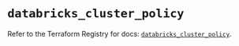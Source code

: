 # `databricks_cluster_policy`

Refer to the Terraform Registry for docs: [`databricks_cluster_policy`](https://registry.terraform.io/providers/databricks/databricks/1.39.0/docs/resources/cluster_policy).
